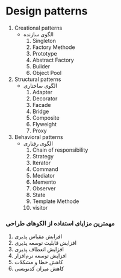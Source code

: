 # Design patterns
1. Creational patterns 
   * الگوی سازنده
      1. Singleton
     2. Factory Methode
     3. Prototype
     4. Abstract Factory
     5. Builder
     6. Object Pool
2. Structural patterns
    * الگوی ساختاری
      1. Adapter
      2. Decorator
      3. Facade
      4. Bridge
      5. Composite
      6. Flyweight
      7. Proxy
3. Behavioral patterns
    * الگوی رفتاری
      1. Chain of responsibility
      2. Strategy
      3. Iterator
      4. Command
      5. Mediator
      6. Memento
      7. Observer
      8. State
      9. Template Methode
      10. visitor
###   مهمترین مزایای استفاده از الکوهای طراحی
1. افزایش مقیاس پذیری
2. افزایش قابلیت توسعه پذیری
3. افزایش انعطاف پذیری
4. افزایش توسعه نرم‌افزار
5. کاهش خطا و مشکلات
6. کاهش میزان کدنویسی

      